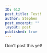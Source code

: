 ```yaml
---
ID: 612
post_title: Test!
author: Stephen
post_excerpt: ""
layout: post
published: true
---
```


<p>Don't post this yet!</p>
